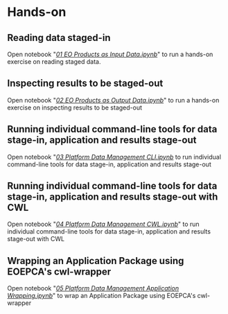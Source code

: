 # Hands-on

## Reading data staged-in

Open notebook "[_01 EO Products as Input Data.ipynb_](https://github.com/eoap/stac-eoap/blob/main/notebooks/01%20EO%20Products%20as%20Input%20Data.ipynb)" to run a hands-on exercise on reading staged data.

## Inspecting results to be staged-out

Open notebook "[_02 EO Products as Output Data.ipynb_](https://github.com/eoap/stac-eoap/blob/main/notebooks/02%20EO%20Products%20as%20Output%20Data.ipynb)" to run a hands-on exercise on inspecting results to be staged-out

## Running individual command-line tools for data stage-in, application and results stage-out

Open notebook "[_03 Platform Data Management CLI.ipynb_](https://github.com/eoap/stac-eoap/blob/main/notebooks/03%20Platform%20Data%20Management%20CLI.ipynb) to run individual command-line tools for data stage-in, application and results stage-out

## Running individual command-line tools for data stage-in, application and results stage-out with CWL 

Open notebook "[_04 Platform Data Management CWL.ipynb_](https://github.com/eoap/stac-eoap/blob/main/notebooks/04%20Platform%20Data%20Management%20CWL.ipynb)" to run individual command-line tools for data stage-in, application and results stage-out with CWL

## Wrapping an Application Package using EOEPCA's cwl-wrapper

Open notebook "[_05 Platform Data Management Application Wrapping.ipynb_](https://github.com/eoap/stac-eoap/blob/main/notebooks/05%20Platform%20Data%20Management%20Application%20Wrapping.ipynb)" to wrap an Application Package using EOEPCA's cwl-wrapper
